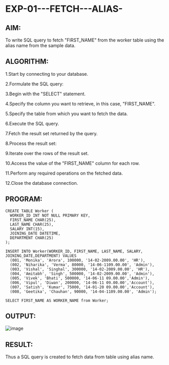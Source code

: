 # EXP-01---FETCH---ALIAS-
## AIM:
To write SQL query to fetch "FIRST_NAME" from the worker table using the alias name from the sample data.

## ALGORITHM:

1.Start by connecting to your database.

2.Formulate the SQL query:

3.Begin with the "SELECT" statement.

4.Specify the column you want to retrieve, in this case, "FIRST_NAME".

5.Specify the table from which you want to fetch the data.

6.Execute the SQL query.

7.Fetch the result set returned by the query.

8.Process the result set:

9.Iterate over the rows of the result set.

10.Access the value of the "FIRST_NAME" column for each row.

11.Perform any required operations on the fetched data.

12.Close the database connection.

## PROGRAM:
```
CREATE TABLE Worker (
  WORKER_ID INT NOT NULL PRIMARY KEY,
  FIRST_NAME CHAR(25),
  LAST_NAME CHAR(25),
  SALARY INT(15),
  JOINING_DATE DATETIME,
  DEPARTMENT CHAR(25)
);

INSERT INTO Worker(WORKER_ID, FIRST_NAME, LAST_NAME, SALARY, JOINING_DATE,DEPARTMENT) VALUES
  (001, 'Monika', 'Arora', 100000, '14-02-2009.00.00', 'HR'),
  (002, 'Niharika', 'Verma', 80000, '14-06-1109.00.00', 'Admin'),
  (003, 'Vishal', 'Singhal', 300000, '14-02-2009.00.00', 'HR'),
  (004, 'Amitabh', 'Singh', 500000, '14-02-2009.00.00', 'Admin'),
  (005, 'Vivek', 'Bhati', 500000, '14-06-11 09.00.00','Admin'),
  (006, 'Vipul', 'Diwan', 200000, '14-06-11 09.00.00','Account'),
  (007, 'Satish', 'Kumar', 75000, '14-01-20 09.00.00','Account'),
  (008, 'Geetika', 'Chauhan', 90000, '14-04-1109.00.00', 'Admin');

SELECT FIRST_NAME AS WORKER_NAME from Worker;
```
## OUTPUT:
![image](https://github.com/swethamohanraj/EXP-01---FETCH---ALIAS-/assets/94228215/e6e1ed47-3e56-46e0-b18f-08383d95298f)

## RESULT:
Thus a SQL query is created to fetch data from table using alias name.
